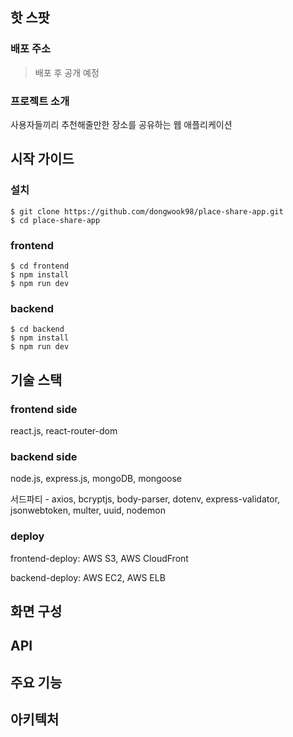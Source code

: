 ## 핫 스팟

### 배포 주소

> 배포 후 공개 예정

### 프로젝트 소개

사용자들끼리 추천해줄만한 장소를 공유하는 웹 애플리케이션

## 시작 가이드

### 설치

```
$ git clone https://github.com/dongwook98/place-share-app.git
$ cd place-share-app
```

### frontend

```
$ cd frontend
$ npm install
$ npm run dev
```

### backend

```
$ cd backend
$ npm install
$ npm run dev
```

## 기술 스택

### frontend side

react.js, react-router-dom

### backend side

node.js, express.js, mongoDB, mongoose

서드파티 - axios, bcryptjs, body-parser, dotenv, express-validator, jsonwebtoken, multer, uuid, nodemon

### deploy

frontend-deploy: AWS S3, AWS CloudFront

backend-deploy: AWS EC2, AWS ELB

## 화면 구성

## API

## 주요 기능

## 아키텍처
